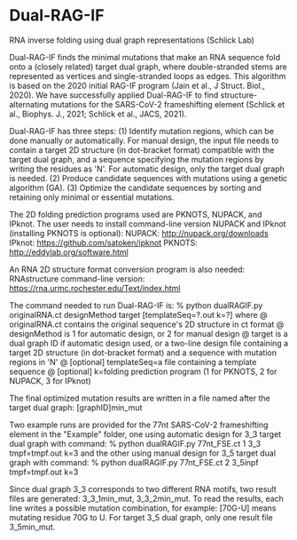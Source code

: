 # Dual-RAG-IF
RNA inverse folding using dual graph representations (Schlick Lab)

Dual-RAG-IF finds the minimal mutations that make an RNA sequence fold onto a (closely related) target dual graph, where double-stranded stems are represented as vertices and single-stranded loops as edges. This algorithm is based on the 2020 initial RAG-IF program (Jain et al., J Struct. Biol., 2020). We have successfully applied Dual-RAG-IF to find structure-alternating mutations for the SARS-CoV-2 frameshifting element (Schlick et al., Biophys. J., 2021; Schlick et al., JACS, 2021).

Dual-RAG-IF has three steps:
(1) Identify mutation regions, which can be done manually or automatically.
For manual design, the input file needs to contain a target 2D structure (in dot-bracket format) compatible with the target dual graph, and a sequence specifying the mutation regions by writing the residues as 'N'.
For automatic design, only the target dual graph is needed.
(2) Produce candidate sequences with mutations using a genetic algorithm (GA).
(3) Optimize the candidate sequences by sorting and retaining only minimal or essential mutations.

The 2D folding prediction programs used are PKNOTS, NUPACK, and IPknot. The user needs to install command-line version NUPACK and IPknot (installing PKNOTS is optional):
NUPACK: http://nupack.org/downloads
IPknot: https://github.com/satoken/ipknot
PKNOTS: http://eddylab.org/software.html

An RNA 2D structure format conversion program is also needed:
RNAstructure command-line version: https://rna.urmc.rochester.edu/Text/index.html

The command needed to run Dual-RAG-IF is:
      % python  dualRAGIF.py  originalRNA.ct  designMethod  target  [templateSeq=?.out  k=?]
where @ originalRNA.ct contains the original sequence's 2D structure in ct format
      @ designMethod is 1 for automatic design, or 2 for manual design
      @ target is a dual graph ID if automatic design used, or a two-line design file containing a target 2D structure (in dot-bracket format) and a sequence with mutation regions in 'N'
      @ [optional] templateSeq=a file containing a template sequence
      @ [optional] k=folding prediction program (1 for PKNOTS, 2 for NUPACK, 3 for IPknot)

The final optimized mutation results are written in a file named after the target dual graph: [graphID]min_mut
      
Two example runs are provided for the 77nt SARS-CoV-2 frameshifting element in the "Example" folder, one using automatic design for 3_3 target dual graph with command:
      % python dualRAGIF.py 77nt_FSE.ct 1 3_3 tmpf=tmpf.out k=3
and the other using manual design for 3_5 target dual graph with command:
      % python dualRAGIF.py 77nt_FSE.ct 2 3_5inpf tmpf=tmpf.out k=3
      
Since dual graph 3_3 corresponds to two different RNA motifs, two result files are generated: 3_3_1min_mut, 3_3_2min_mut. To read the results, each line writes a possible mutation combination, for example: [70G-U] means mutating residue 70G to U. For target 3_5 dual graph, only one result file 3_5min_mut.


